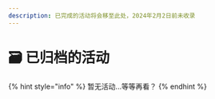 ```yaml
---
description: 已完成的活动将会移至此处，2024年2月2日前未收录
---
```


# 🗃 已归档的活动

{% hint style="info" %}
暂无活动...等等再看？
{% endhint %}
